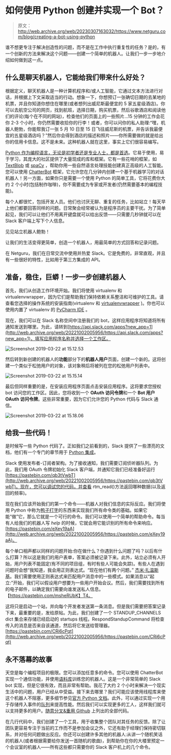 # 如何使用 Python 创建并实现一个 Bot？

> 原文：<http://web.archive.org/web/20230307163032/https://www.netguru.com/blog/creating-a-bot-using-python>

 谁不想更专注于解决创造性的问题，而不是在工作中执行重复性的任务？是的，有一个创新的方法来解决这个问题——创建一个简单的机器人。让我们一步一步地介绍如何做到这一点。

## 什么是聊天机器人，它能给我们带来什么好处？

根据定义，聊天机器人是一种计算机程序和/或人工智能，它通过文本方法进行对话，并根据上下文采取适当的行动。想象一下，你想预订一张确切日期的去某地的机票，并且你知道你想住在哪里(或者想列出威尼斯最便宜的 5 家五星级酒店)。你可以去航空公司的网页，找到航班，选择日期，购买机票，然后谷歌酒店和阅读他们的评论(每个在不同的网站)，检查他们的页面上的一些照片…15 分钟的工作会花你 2-3 个小时，你仍然需要收拾你的行李！或者，你可以问你的私人助理:“嘿，机器人鲍勃，你能帮我订一张 5 月 10 日至 15 日飞往威尼斯的机票，并告诉我最便宜的五星级酒店吗？”然后你会得到酒店的描述和照片——你所需要做的就是给出你的信用卡信息。这不是未来。这种机器人就在这里，事实上它们很容易编写。

[Python 作为编程语言，无论是初学者还是专业人士，都是首选](/web/20221002005956/https://www.netguru.com/glossary/python)。它易于使用，易于学习，其庞大的社区提供了大量现成的库和框架。它有一些花哨的框架，如 [TextBlob](http://web.archive.org/web/20221002005956/https://textblob.readthedocs.io/en/dev/) 或 [spaCy](http://web.archive.org/web/20221002005956/https://spacy.io/) ，帮助你用一些自然语言处理技能创建真正高级的人工智能。您可以使用 [ChatterBot](http://web.archive.org/web/20221002005956/https://chatterbot.readthedocs.io/en/stable/) 框架，它允许您在几分钟内创建一个基于机器学习的对话机器人！另一方面，如果你只是需要一个使用 Python 的简单工具，它将花费你大约 2 个小时(包括制作咖啡)，你不需要成为专家或开发者(仍然需要基本的编程技能)。

每个人都很忙，包括开发人员。他们也讨厌无聊、重复的任务，比如站立！每天早上他们都要回答同样的问题。日常聚会经常被认为是程序员的主要干扰。为了简单起见，我们可以让他们不用离开键盘就可以给出反馈——只需要几秒钟就可以在 Slack 客户端上写下个人信息。

见见站立机器人鲍勃！

让我们的生活变得更简单，创造一个机器人，用最简单的方式回答和记录问题。

在 Netguru，我们在日常交流中使用并热爱 Slack。它是免费的，非常直观，并且有一些很好的特性，比如用于第三方集成的 API。

## **准备，稳住，巨蟒！一步一步创建机器人**

首先，我们从创造工作环境开始。我们将使用 virtualenv 和 virtualenvwrapper，因为它们是帮助我们保持依赖关系整洁和可维护的工具。请查看您选择的操作系统的安装指南(virtualenv 和 [virtualenvwrapper](http://web.archive.org/web/20221002005956/https://virtualenvwrapper.readthedocs.io/en/latest/install.html) )。你也可以使用内置了 virtualenv 的 [PyCharm IDE](http://web.archive.org/web/20221002005956/https://www.jetbrains.com/pycharm/) 。

现在，我们可以在 Slack 名称空间中注册我们的 bot，这样应用程序将知道将所有通知发送到哪里。为此，请转到[https://api.slack.com/apps?new_app=1](http://web.archive.org/web/20221002005956/https://api.slack.com/apps?new_app=1)，填写应用程序名称并选择一个工作区。

![Screenshot 2019-03-22 at 15.12.53](img/fc3a61b68034a4c736c0ce1b48821d00.png)

然后转到新创建的机器人的**功能**部分下的**机器人用户**页面，创建一个新的。这将创建一个类似于松弛用户的对象，该对象稍后将被列在您的松弛用户列表中。

![Screenshot 2019-03-22 at 15.15.14](img/c5bf56bbd8db78e0a9ee1df1defe295e.png)

最后但同样重要的是，在安装应用程序页面点击安装应用程序。这将要求您授权 bot 访问您的工作区。因此，您将收到一个 **OAuth 访问令牌**和一个 **Bot 用户 OAuth 访问令牌**。这些非常重要，因为它们允许您的 Python 代码与 Slack 通信。

![Screenshot 2019-03-22 at 15.18.06](img/5d3479148c714e92eabb590b3c1cf51c.png)

## **给我一些代码！**

是时候写一些 Python 代码了。正如我们之前看到的，Slack 提供了一些漂亮的文档，他们有一个专门的章节用于 [Python 集成](http://web.archive.org/web/20221002005956/https://slackapi.github.io/python-slackclient/)。

Slack 使用发布者-订阅者架构。为了接收通知，我们需要订阅侦听器队列。为此，我们用 OAuth 令牌初始化 Slack 客户端，并通知它我们已经准备好运行[https://pastebin.com/qb3tVwbT](http://web.archive.org/web/20221002005956/https://pastebin.com/qb3tVwbT)。现在，您可以调试您的代码，并查看 rtm_read()方法返回哪种数据(以及返回的频率)。

现在我们应该开始我们的第一个命令——机器人对我们信息的实际反应。我们将使用 Python 中称为[鸭子打字](http://web.archive.org/web/20221002005956/https://en.wikipedia.org/wiki/Duck_typing)的东西来实现我们所有命令类的基础。如果它能“做”它，那么它就是一个可行的命令。我们可以使用一个简单的帮助命令。每当有人给我们的机器人写 *help* 的时候，它就会用它能识别的所有命令来响应。[https://pastebin.com/eXey19aA](http://web.archive.org/web/20221002005956/https://pastebin.com/eXey19aA)。

每个单口相声都以同样的问题开始:你在做什么？你遇到什么问题了吗？以后有什么打算？所以这是我们的用户表单，答案必须被记录下来。此外，站立必须有人开始，用户列表不能固定(有不同的项目组，有时有些人可能会失踪)。有些人在遇到问题时会想“我知道，我会用正则表达式。“现在他们有两个问题。” [杰米·扎温斯基](http://web.archive.org/web/20221002005956/https://en.wikipedia.org/wiki/Jamie_Zawinski)。我们需要使用正则表达式来匹配用户消息中的一些模式。如果消息以“起立:”开始，我们可以假设用户想要为一些用户开始会议。然后，我们需要找到所有的电子邮件，以确定我们需要向谁发送私人信息。【https://pastebin.com/msheRUbK】T4。

这将只是启动一个站，并向每个开发者发送第一条消息。但是我们需要把答案记录下来，最重要的是，发给原帖。为此，我们创建了一个 STANDUP_CHANNELS dict 集合来存储已经启动的 startups 线程。RespondStandupCommand 将检查传入的消息是否来自该通道，然后将它发送给管理器。[https://pastebin.com/CRi6cPqt](http://web.archive.org/web/20221002005956/https://pastebin.com/CRi6cPqt)

## **永不落幕的故事**

天空是每个编程项目的极限。您可以添加任意多的命令。您可以使用 ChatterBot 实现一个通信功能，并使用[语料库](http://web.archive.org/web/20221002005956/https://chatterbot-corpus.readthedocs.io/en/latest/)训练您的机器人。这是一个非常简单的 Slack bot 实现，但是它很有效，而且非常有帮助。我花了大约 2 个小时来解决一个现实生活中的问题，用户已经从中受益。接下来去哪里？我们可能应该使用线程库来使这个机器人不阻塞，更多细节参见[官方 Python 文档](http://web.archive.org/web/20221002005956/https://docs.python.org/3.7/library/threading.html)。此外，可以通过实现一个用于存储传入事件的[队列](http://web.archive.org/web/20221002005956/https://docs.python.org/3/library/queue.html)来提高性能。然后我们可以实现更多的工人，这样我们就可以支持更多的用户。[随意分叉&重用 Github](http://web.archive.org/web/20221002005956/https://github.com/PabloBuchu/bobthestandupbot) 上列出的全部代码。

在几行代码中，我们创建了一个工具，用于收集整个团队对其任务的反馈。除了让团队更容易专注于当前的工作而不是参加会议之外，它还有助于经理们保持密切联系，并对任何问题做出反应。你还可以创建许多其他的机器人:从讲一个随机笑话的机器人(或者根据需要给你发送一首随机的歌曲)，到帮助你在你的大楼里预定一个会议室的机器人——所有这些都只需要你的 Slack 客户机上的几个命令。